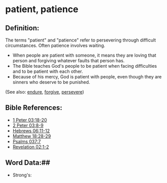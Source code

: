 # patient, patience #

## Definition: ##

The terms "patient" and "patience" refer to persevering through difficult circumstances. Often patience involves waiting.

* When people are patient with someone, it means they are loving that person and forgiving whatever faults that person has.
* The Bible teaches God's people to be patient when facing difficulties and to be patient with each other.
* Because of his mercy, God is patient with people, even though they are sinners who deserve to be punished.

(See also: [endure](../kt/endure.md), [forgive](../kt/forgive.md), [persevere](../other/perseverance.md))

## Bible References: ##

* [1 Peter 03:18-20](rc://en/tn/help/1pe/03/18)
* [2 Peter 03:8-9](rc://en/tn/help/2pe/03/08)
* [Hebrews 06:11-12](rc://en/tn/help/heb/06/11)
* [Matthew 18:28-29](rc://en/tn/help/mat/18/28)
* [Psalms 037:7](rc://en/tn/help/psa/037/007)
* [Revelation 02:1-2](rc://en/tn/help/rev/02/01)

## Word Data:##

* Strong's: 

